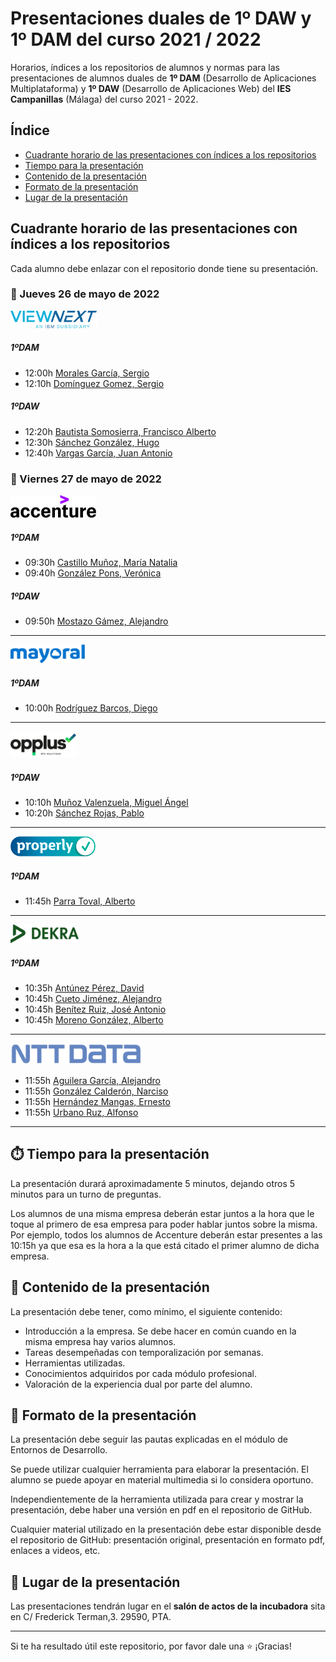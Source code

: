 # Presentaciones duales de 1º DAW y 1º DAM del curso 2021 / 2022

Horarios, índices a los repositorios de alumnos y normas para las presentaciones de alumnos duales de **1º DAM** (Desarrollo de Aplicaciones Multiplataforma) y **1º DAW** (Desarrollo de Aplicaciones Web) del **IES Campanillas** (Málaga) del curso 2021 - 2022.

## Índice

* [Cuadrante horario de las presentaciones con índices a los repositorios](#cuadrante-horario-de-las-presentaciones-con-índices-a-los-repositorios)
* [Tiempo para la presentación](#tiempo-para-la-presentación)
* [Contenido de la presentación](#contenido-de-la-presentación)
* [Formato de la presentación](#formato-de-la-presentación)
* [Lugar de la presentación](#lugar-de-la-presentación)

## Cuadrante horario de las presentaciones con índices a los repositorios

Cada alumno debe enlazar con el repositorio donde tiene su presentación.

### :calendar: Jueves 26 de mayo de 2022

<img height="28px" src="viewnext.png">

##### 1ºDAM

* 12:00h [Morales García, Sergio]()
* 12:10h [Domínguez Gomez, Sergio]()

##### 1ºDAW

* 12:20h [Bautista Somosierra, Francisco Alberto]()
* 12:30h [Sánchez González, Hugo]()
* 12:40h [Vargas García, Juan Antonio]()

### :calendar: Viernes 27 de mayo de 2022

<img height="36px" src="accenture.svg">

##### 1ºDAM

* 09:30h [Castillo Muñoz, María Natalia]()
* 09:40h [González Pons, Verónica]()

##### 1ºDAW

* 09:50h [Mostazo Gámez, Alejandro]()

<hr>

<img height="30px" src="mayoral.svg">

##### 1ºDAM

* 10:00h [Rodríguez Barcos, Diego]()

<hr>

<img height="42px" src="opplus.png">

##### 1ºDAW

* 10:10h [Muñoz Valenzuela, Miguel Ángel]()
* 10:20h [Sánchez Rojas, Pablo]()

<hr>

<img height="32px" src="properly.png">

##### 1ºDAM

* 11:45h [Parra Toval, Alberto]()

<hr>

<img height="30px" src="dekra.svg">

##### 1ºDAM

* 10:35h [Antúnez Pérez, David]()
* 10:45h [Cueto Jiménez, Alejandro]()
* 10:45h [Benítez Ruiz, José Antonio]()
* 10:45h [Moreno González, Alberto]()

<hr>


<img height="34px" src="nttdata.png">

* 11:55h [Aguilera García, Alejandro]()
* 11:55h [González Calderón, Narciso]()
* 11:55h [Hernández Mangas, Ernesto]()
* 11:55h [Urbano Ruz, Alfonso]()

<hr>

## :stopwatch: Tiempo para la presentación

La presentación durará aproximadamente 5 minutos, dejando otros 5 minutos para un turno de preguntas.

Los alumnos de una misma empresa deberán estar juntos a la hora que le toque al primero de esa empresa para poder hablar juntos sobre la misma. Por ejemplo, todos los alumnos de Accenture deberán estar presentes a las 10:15h ya que esa es la hora a la que está citado el primer alumno de dicha empresa.

## :open_file_folder: Contenido de la presentación

La presentación debe tener, como mínimo, el siguiente contenido:

* Introducción a la empresa. Se debe hacer en común cuando en la misma empresa hay varios alumnos.
* Tareas desempeñadas con temporalización por semanas.
* Herramientas utilizadas.
* Conocimientos adquiridos por cada módulo profesional.
* Valoración de la experiencia dual por parte del alumno.

## :bookmark_tabs: Formato de la presentación
La presentación debe seguir las pautas explicadas en el módulo de Entornos de Desarrollo.

Se puede utilizar cualquier herramienta para elaborar la presentación. El alumno se puede apoyar en material multimedia si lo considera oportuno.

Independientemente de la herramienta utilizada para crear y mostrar la presentación, debe haber una versión en pdf en el repositorio de GitHub.

Cualquier material utilizado en la presentación debe estar disponible desde el repositorio de GitHub: presentación original, presentación en formato pdf, enlaces a videos, etc.

## :school: Lugar de la presentación

Las presentaciones tendrán lugar en el **salón de actos de la incubadora** sita en C/ Frederick Terman,3. 29590, PTA.

<hr>

Si te ha resultado útil este repositorio, por favor dale una :star: ¡Gracias!


